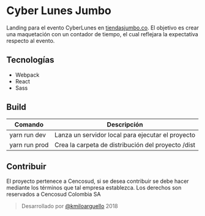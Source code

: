 # Cyber Lunes Jumbo

Landing para el evento CyberLunes en [tiendasjumbo.co](https://www.tiendasjumbo.co). El objetivo es crear una maquetación con un contador de tiempo, el cual reflejara la expectativa respecto al evento.

## Tecnologías
- Webpack
- React
- Sass

## Build

Comando  | Descripción
------------- | -------------
yarn run dev  | Lanza un servidor local para ejecutar el proyecto
yarn run prod  | Crea la carpeta de distribución del proyecto /dist

## Contribuir

El proyecto pertenece a Cencosud, si se desea contribuir se debe hacer mediante los términos que tal empresa establezca. Los derechos son reservados a Cencosud Colombia SA

> Desarrollado por [@kmiloarguello](https://camiloarguello.xyz) 2018

